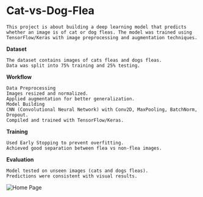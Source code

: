 # Cat-vs-Dog-Flea
    This project is about building a deep learning model that predicts whether an image is of cat or dog fleas. The model was trained using TensorFlow/Keras with image preprocessing and augmentation techniques.

**Dataset**

    The dataset contains images of cats fleas and dogs fleas.
    Data was split into 75% training and 25% testing.

**Workflow**

    Data Preprocessing
    Images resized and normalized.
    Applied augmentation for better generalization.
    Model Building
    CNN (Convolutional Neural Network) with Conv2D, MaxPooling, BatchNorm, Dropout.
    Compiled and trained with TensorFlow/Keras.

**Training**

    Used Early Stopping to prevent overfitting.
    Achieved good separation between flea vs non-flea images.

**Evaluation**

    Model tested on unseen images (cats and dogs fleas).
    Predictions were consistent with visual results.

![Home Page](IMG_4732.png)
